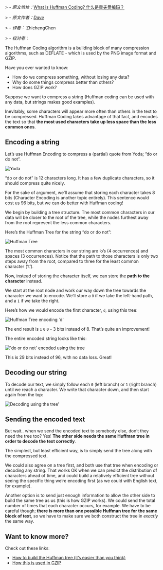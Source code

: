 \> -  *原文地址：*[What is Huffman Coding?  什么是霍夫曼编码？](https://www.baseclass.io/huffman-coding/)

\> -  *原文作者：[Dave](https://www.twitter.com/davejsaunders)*

\> -  *译者：* ZhichengChen

\> -  *校对者：*



The Huffman Coding algorithm is a building block of many compression algorithms, such as DEFLATE - which is used by the PNG image format and GZIP.

Have you ever wanted to know:

-   How do we compress something, without losing any data?
-   Why do some things compress better than others?
-   How does GZIP work?

Suppose we want to compress a string (Huffman coding can be used with any data, but strings makes good examples).

Inevitably, some characters will appear more often than others in the text to be compressed. Huffman Coding takes advantage of that fact, and encodes the text so that **the most used characters take up less space than the less common ones**.

## Encoding a string

Let’s use Huffman Encoding to compress a (partial) quote from Yoda; “do or do not”.

![Yoda](https://www.baseclass.io/huffman-coding/yoda.png)

“do or do not” is 12 characters long. It has a few duplicate characters, so it should compress quite nicely.

For the sake of argument, we’ll assume that storing each character takes 8 bits (Character Encoding is another topic entirely). This sentence would cost us 96 bits, but we can do better with Huffman coding!

We begin by building a tree structure. The most common characters in our data will be closer to the root of the tree, while the nodes furthest away from the root represent the less common characters.

Here’s the Huffman Tree for the string “do or do not”:

![Huffman Tree](https://www.baseclass.io/huffman-coding/1.png)

The most common characters in our string are ‘o’s (4 occurrences) and spaces (3 occurrences). Notice that the path to those characters is only two steps away from the root, compared to three for the least common character (’t’).

Now, instead of storing the character itself, we can store the **path to the character** instead.

We start at the root node and work our way down the tree towards the character we want to encode. We’ll store a `0` if we take the left-hand path, and a `1` if we take the right.

Here’s how we would encode the first character, `d`, using this tree:

![Huffman Tree encoding 'd'](https://www.baseclass.io/huffman-coding/2.png)

The end result is `1` `0` `0` - 3 bits instead of 8. That’s quite an improvement!

The entire encoded string looks like this:

!['do or do not' encoded using the tree](https://www.baseclass.io/huffman-coding/3.png)

This is 29 bits instead of 96, with no data loss. Great!

## Decoding our string

To decode our text, we simply follow each `0` (left branch) or `1` (right branch) until we reach a character. We write that character down, and then start again from the top:

![Decoding using the tree'](https://www.baseclass.io/huffman-coding/4.png)

## Sending the encoded text

But wait.. when we send the encoded text to somebody else, don’t they need the tree too? Yes! **The other side needs the same Huffman tree in order to decode the text correctly**.

The simplest, but least efficient way, is to simply send the tree along with the compressed text.

We could also agree on a tree first, and both use that tree when encoding or decoding any string. That works OK when we can predict the distribution of characters ahead of time, and could build a relatively efficient tree without seeing the specific thing we’re encoding first (as we could with English text, for example).

Another option is to send just enough information to allow the other side to build the same tree as us (this is how GZIP works). We could send the total number of times that each character occurs, for example. We have to be careful though; **there is more than one possible Huffman tree for the same block of text**, so we have to make sure we both construct the tree in _exactly_ the same way.

## Want to know more?

Check out these links:

-   [How to build the Huffman tree (it’s easier than you think)](https://www.programiz.com/dsa/huffman-coding)
-   [How this is used in GZIP](https://jvns.ca/blog/2015/02/22/how-gzip-uses-huffman-coding/)
